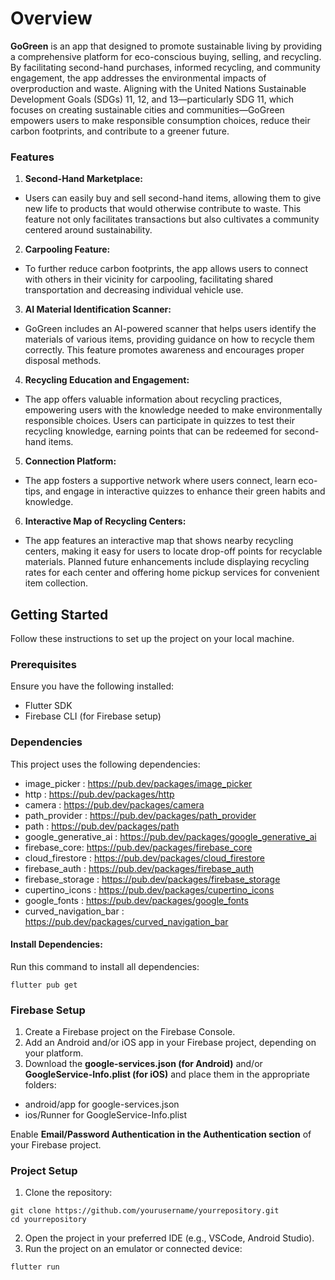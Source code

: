 # Overview
**GoGreen** is an app that designed to promote sustainable living by providing a comprehensive platform for eco-conscious buying, selling, and recycling. By facilitating second-hand purchases, informed recycling, and community engagement, the app addresses the environmental impacts of overproduction and waste. Aligning with the United Nations Sustainable Development Goals (SDGs) 11, 12, and 13—particularly SDG 11, which focuses on creating sustainable cities and communities—GoGreen empowers users to make responsible consumption choices, reduce their carbon footprints, and contribute to a greener future.

### Features
1. **Second-Hand Marketplace:**
* Users can easily buy and sell second-hand items, allowing them to give new life to products that would otherwise contribute to waste. This feature not only facilitates transactions but also cultivates a community centered around sustainability.
2. **Carpooling Feature:**
* To further reduce carbon footprints, the app allows users to connect with others in their vicinity for carpooling, facilitating shared transportation and decreasing individual vehicle use.
3. **AI Material Identification Scanner:**
* GoGreen includes an AI-powered scanner that helps users identify the materials of various items, providing guidance on how to recycle them correctly. This feature promotes awareness and encourages proper disposal methods.
4.  **Recycling Education and Engagement:** 
* The app offers valuable information about recycling practices, empowering users with the knowledge needed to make environmentally responsible choices. Users can participate in quizzes to test their recycling knowledge, earning points that can be redeemed for second-hand items.
5. **Connection Platform:**
* The app fosters a supportive network where users connect, learn eco-tips, and engage in interactive quizzes to enhance their green habits and knowledge.
6. **Interactive Map of Recycling Centers:**
* The app features an interactive map that shows nearby recycling centers, making it easy for users to locate drop-off points for recyclable materials. Planned future enhancements include displaying recycling rates for each center and offering home pickup services for convenient item collection.

## Getting Started
Follow these instructions to set up the project on your local machine.

### Prerequisites
Ensure you have the following installed:
  * Flutter SDK  
  * Firebase CLI (for Firebase setup)

### Dependencies
This project uses the following dependencies:
* image_picker : https://pub.dev/packages/image_picker 
* http : https://pub.dev/packages/http   
* camera : https://pub.dev/packages/camera   
* path_provider : https://pub.dev/packages/path_provider   
* path : https://pub.dev/packages/path  
* google_generative_ai : https://pub.dev/packages/google_generative_ai  
* firebase_core: https://pub.dev/packages/firebase_core  
* cloud_firestore : https://pub.dev/packages/cloud_firestore  
* firebase_auth : https://pub.dev/packages/firebase_auth  
* firebase_storage : https://pub.dev/packages/firebase_storage  
* cupertino_icons : https://pub.dev/packages/cupertino_icons  
* google_fonts : https://pub.dev/packages/google_fonts  
* curved_navigation_bar : https://pub.dev/packages/curved_navigation_bar

#### Install Dependencies:
Run this command to install all dependencies:   
```
flutter pub get
```
### Firebase Setup
1. Create a Firebase project on the Firebase Console.
2. Add an Android and/or iOS app in your Firebase project, depending on your platform.
3. Download the **google-services.json (for Android)** and/or **GoogleService-Info.plist (for iOS)** and place them in the appropriate folders:
* android/app for google-services.json
* ios/Runner for GoogleService-Info.plist

Enable **Email/Password Authentication in the Authentication section** of your Firebase project.

### Project Setup
1. Clone the repository:
```
git clone https://github.com/yourusername/yourrepository.git
cd yourrepository
```
2. Open the project in your preferred IDE (e.g., VSCode, Android Studio).
3. Run the project on an emulator or connected device:
```
flutter run
```
